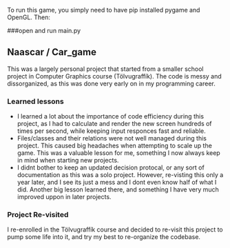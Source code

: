 To run this game, you simply need to have pip installed pygame and OpenGL. Then:

###open and run main.py

## Naascar / Car_game
This was a largely personal project that started from a smaller school project in Computer Graphics course (Tölvugraffík). The code is messy and dissorganized, as this was done very early on in my programming career. 

### Learned lessons
- I learned a lot about the importance of code efficiency during this project, as I had to calculate and render the new screen hundreds of times per second, while keeping input responces fast and reliable.
- Files/classes and their relations were not well managed during this project. This caused big headaches when attempting to scale up the game. This was a valuable lesson for me, something I now always keep in mind when starting new projects.
- I didnt bother to keep an updated decision protocal, or any sort of documentation as this was a solo project. However, re-visting this only a year later, and I see its just a mess and I dont even know half of what I did. Another big lesson learned there, and something I have very much improved uppon in later projects.

### Project Re-visited
I re-enrolled in the Tölvugraffík course and decided to re-visit this project to pump some life into it, and try my best to re-organize the codebase. 